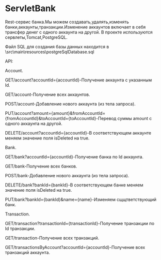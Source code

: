 # ServletBank
Rest-сервис банка.Мы можем создавать,удалять,изменять банки,аккаунты,транзакции.Изменение аккаунтов включает в себя трансфер денег с одного аккаунта на другой.
В проекте используются сервлеты,Tomcat,PostgreSQL.

Файл SQL для создания базы данных находится в \src\main\resources\postgreSqlDatabase.sql

API:

Account.

GET/account?accountId={accountId}-Получение аккаунта с указанным Id.

GET/account-Получение всех аккаунтов.

POST/account-Добавление нового аккаунта (из тела запроса).

PUT/account?amount={amount}&fromAccountId={fromAccountId}&toAccountId={toAccountId}-Перевод суммы amount c одного аккаунта на другой.

DELETE/account?accountId={accountId}-В соответствующем аккаунте меняем значение поля isDeleted на true.

Bank.

GET/bank?accountId={accountId}-Получение банка по Id аккаунта.

GET/bank-Получение всех банков.

POST/bank-Добавление нового аккаунта (из тела запроса).

DELETE/bank?bankId={bankId}-В соответствующем банке меняем значение поля isDeleted на true.

PUT/bank?bankId={bankId}&name={name}-Изменяем сщщтветствующий банк.

Transaction.

GET/transaction?transactionId={transactionId}-Получение транзакции по Id транзакции.

GET/transaction-Получение всех транзакций.

GET/transactionsByAccount?accountId={accountId}-Получение всех транзакций аккаунта.